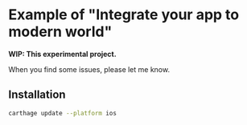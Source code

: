 # Example of "Integrate your app to modern world"

**WIP: This experimental project.**

When you find some issues, please let me know.

## Installation

```sh
carthage update --platform ios
```

